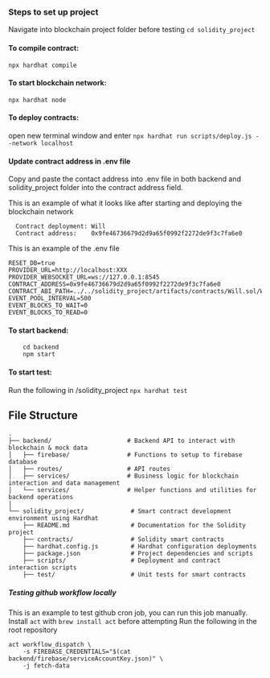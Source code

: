 
### Steps to set up project

Navigate into blockchain project folder before testing
``` cd solidity_project ```

#### To compile contract:
`` npx hardhat compile ``

#### To start blockchain network:
`` npx hardhat node ``

#### To deploy contracts:
open new terminal window and enter ``npx hardhat run scripts/deploy.js --network localhost`` 

#### Update contract address in .env file
Copy and paste the contact address into .env file in both backend and solidity_project folder into the contract address field.

This is an example of what it looks like after starting and deploying the blockchain network
```
  Contract deployment: Will
  Contract address:    0x9fe46736679d2d9a65f0992f2272de9f3c7fa6e0
```

This is an example of the .env file
```
RESET_DB=true
PROVIDER_URL=http://localhost:XXX
PROVIDER_WEBSOCKET_URL=ws://127.0.0.1:8545
CONTRACT_ADDRESS=0x9fe46736679d2d9a65f0992f2272de9f3c7fa6e0
CONTRACT_ABI_PATH=../../solidity_project/artifacts/contracts/Will.sol/Will.json
EVENT_POOL_INTERVAL=500
EVENT_BLOCKS_TO_WAIT=0
EVENT_BLOCKS_TO_READ=0
```

#### To start backend:
```
    cd backend 
    npm start
```

#### To start test:
Run the following in /solidity_project
`` npx hardhat test ``



## File Structure

```
.
├── backend/                     # Backend API to interact with blockchain & mock data
│   ├── firebase/                # Functions to setup to firebase database
│   ├── routes/                  # API routes 
│   ├── services/                # Business logic for blockchain interaction and data management
│   └── services/                # Helper functions and utilities for backend operations
│
└── solidity_project/             # Smart contract development environment using Hardhat
    ├── README.md                 # Documentation for the Solidity project
    ├── contracts/                # Solidity smart contracts 
    ├── hardhat.config.js         # Hardhat configuration deployments
    ├── package.json              # Project dependencies and scripts
    ├── scripts/                  # Deployment and contract interaction scripts
    ├── test/                     # Unit tests for smart contracts
```

##### Testing github workflow locally
This is an example to test github cron job, you can run this job manually.
Install `act` with `brew install act` before attempting
Run the following in the root repository
```
act workflow_dispatch \
    -s FIREBASE_CREDENTIALS="$(cat backend/firebase/serviceAccountKey.json)" \
    -j fetch-data

```
